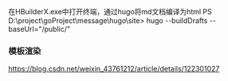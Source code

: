 在HBuilderX.exe中打开终端，通过hugo将md文档编译为html
PS D:\project\goProject\message\hugo\site> 
hugo --buildDrafts --baseUrl="/public/"

### 模板渲染
https://blog.csdn.net/weixin_43761212/article/details/122301027
